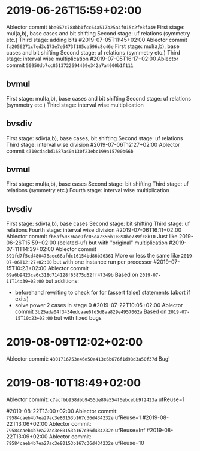 # 2019-06-26T15:59+02:00
Ablector commit `bba057c788bb1fcc64a517b25a4f015c2fe3fa49`
First stage: mul(a,b), base cases and bit shifting
Second stage: uf relations (symmetry etc.)
Third stage: adding bits
#2019-07-05T11:45+02:00
Ablector commit `fa2056271c7ed3c173e7e6473f185ca596c8c46e`
First stage: mul(a,b), base cases and bit shifting
Second stage: uf relations (symmetry etc.)
Third stage: interval wise multiplication
#2019-07-05T16:17+02:00
Ablector commit `50950db7cc8513722694409e342a7a4000b1f111`
## bvmul
First stage: mul(a,b), base cases and bit shifting
Second stage: uf relations (symmetry etc.)
Third stage: interval wise multiplication
## bvsdiv
First stage: sdiv(a,b), base cases, bit shifting
Second stage: uf relations
Third stage: interval wise division
#2019-07-06T12:27+02:00
Ablector commit `4310cdacbd1687a40a130f23ebc199a15700b66b`
## bvmul
First stage: mul(a,b), base cases
Second stage: bit shifting
Third stage: uf relations (symmetry etc.)
Fourth stage: interval wise multiplication
## bvsdiv
First stage: sdiv(a,b), base cases
Second stage: bit shifting
Third stage: uf relations
Fourth stage: interval wise division
#2019-07-06T16:11+02:00
Ablector commit `fb6af50376ae9fc05ea7356b1e898be739fc8b10`
Just like 2019-06-26T15:59+02:00 (belated-uf) but with "original" multiplication
#2019-07-11T14:39+02:00
Ablector commit `391fd7f5cd480478aec68afdc16154bd86b26361`
More or less the same like `2019-07-06T12:27+02:00` but with one instance run per processor
#2019-07-15T10:23+02:00
Ablector commit `69a6b9423ca6c318d714128f65875d52ff47349b`
Based on `2019-07-11T14:39+02:00` but additions:
- beforehand rewriting to check for for (assert false) statements (abort if exits)
- solve power 2 cases in stage 0
#2019-07-22T10:05+02:00
Ablector commit `3b25ada04f3434edcaae6fd5d8aa829e4957062a`
Based on `2019-07-15T10:23+02:00` but with fixed bugs
# 2019-08-09T12:02+02:00
Ablector commit: `4301716753e46e50a413c6b676f1d98d3a50f37d`
Bug!
# 2019-08-10T18:49+02:00
Ablector commit: `c7acfbb958dbb9455de80a554f6ebcebb9f2423a`
ufReuse=1

#2019-08-22T13:00+02:00
Ablector commit: `79584caeb4b7ea27ac3e80153b167c36d434232e`
ufReuse=1
#2019-08-22T13:06+02:00
Ablector commit: `79584caeb4b7ea27ac3e80153b167c36d434232e`
ufReuse=Inf
#2019-08-22T13:09+02:00
Ablector commit: `79584caeb4b7ea27ac3e80153b167c36d434232e`
ufReuse=10